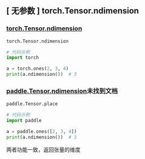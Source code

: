 ## [ 无参数 ] torch.Tensor.ndimension

### [torch.Tensor.ndimension](https://pytorch.org/docs/1.13/generated/torch.Tensor.ndimension.html?highlight=ndimension#torch.Tensor.ndimension)

```python
torch.Tensor.ndimension

# 代码示例
import torch

a = torch.ones(2, 3, 4)
print(a.ndimension())  # 3
```

### [paddle.Tensor.ndimension](https://www.paddlepaddle.org.cn/documentation/docs/zh/api/index_cn.html)未找到文档

```python
paddle.Tensor.place

# 代码示例
import paddle

a = paddle.ones([2, 3, 4])
print(a.ndimension())  # 3
```

两者功能一致，返回张量的维度